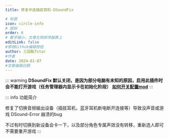 ```yaml
---
title: 修复中途插拔耳机-DSoundFix

# 标题
icon: circle-info
# 图标
order: 6
# 数字越小，文章左侧排序越靠上
editLink: false
#禁用Github编辑按钮
author: 三回転Tstar
#作者
date: 2024-01-07
#文章编辑日期
---
```

::: warning
**DSoundFix 默认关闭，是因为部分电脑有未知的原因，启用此插件时会不能打开游戏（任务管理器内显示卡在初始化阶段）**
[**如何开关配置mod**](/mods/WhatsMod.html)
:::

::: info 功能简介


修复了切换音频输出设备（插拔耳机，蓝牙耳机断电断开连接等）导致没声音或游戏 DSound-Error 崩溃的bug

不过有时切换到新设备会卡一下，以及部分角色专属声效没有转移，重新选人即可不需要重开游戏
:::




